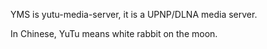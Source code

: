 YMS is yutu-media-server, it is a UPNP/DLNA media server.

In Chinese, YuTu means white rabbit on the moon.